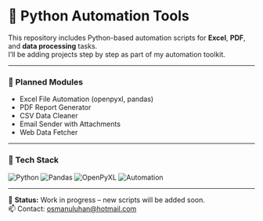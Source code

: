 # 🐍 Python Automation Tools  

This repository includes Python-based automation scripts for **Excel**, **PDF**, and **data processing** tasks.  
I’ll be adding projects step by step as part of my automation toolkit.

---

### 🚀 Planned Modules
- Excel File Automation (openpyxl, pandas)
- PDF Report Generator
- CSV Data Cleaner
- Email Sender with Attachments
- Web Data Fetcher

---

### 🔧 Tech Stack
![Python](https://img.shields.io/badge/Python-3776AB?logo=python&logoColor=white)
![Pandas](https://img.shields.io/badge/Pandas-150458?logo=pandas&logoColor=white)
![OpenPyXL](https://img.shields.io/badge/OpenPyXL-1C6E8C?logo=microsoft-excel&logoColor=white)
![Automation](https://img.shields.io/badge/Automation-FFB800?logo=zapier&logoColor=white)

---

📌 **Status:** Work in progress – new scripts will be added soon.  
📫 Contact: osmanuluhan@hotmail.com
